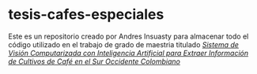 # tesis-cafes-especiales
Este es un repositorio creado por Andres Insuasty para almacenar todo el código utilizado en el trabajo de grado de maestria titulado [_Sistema de Visión Computarizada con Inteligencia Artificial para Extraer Información de Cultivos de Café en el Sur Occidente Colombiano_](https://andresinsuasty.com/tesis.html)
